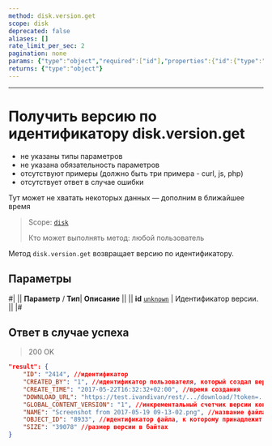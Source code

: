 ```yaml
---
method: disk.version.get
scope: disk
deprecated: false
aliases: []
rate_limit_per_sec: 2
pagination: none
params: {"type":"object","required":["id"],"properties":{"id":{"type":"integer"}}}
returns: {"type":"object"}
---
```



---

# Получить версию по идентификатору disk.version.get





- не указаны типы параметров
- не указана обязательность параметров
- отсутствуют примеры (должно быть три примера - curl, js, php)
- отсутствует ответ в случае ошибки







Тут может не хватать некоторых данных — дополним в ближайшее время



> Scope: [`disk`](../../scopes/permissions.md)
>
> Кто может выполнять метод: любой пользователь

Метод `disk.version.get` возвращает версию по идентификатору.


## Параметры

#|
||  **Параметр** / **Тип**| **Описание** ||
|| **id**
[`unknown`](../../data-types.md) | Идентификатор версии. ||
|#

## Ответ в случае успеха

> 200 OK

```json
"result": {
    "ID": "2414", //идентификатор
    "CREATED_BY": "1", //идентификатор пользователя, который создал версию
    "CREATE_TIME": "2017-05-22T16:32:32+02:00", //время создания
    "DOWNLOAD_URL": "https://test.ivandivan/rest/.../download/?token=...", //ссылка на скачивание контента
    "GLOBAL_CONTENT_VERSION": "1", //инкрементальный счетчик версии контента относительно файла
    "NAME": "Screenshot from 2017-05-19 09-13-02.png", //название файла на момент создания версии
    "OBJECT_ID": "8933", //идентификатор файла, к которому принадлежит версия
    "SIZE": "39078" //размер версии в байтах
}
```
